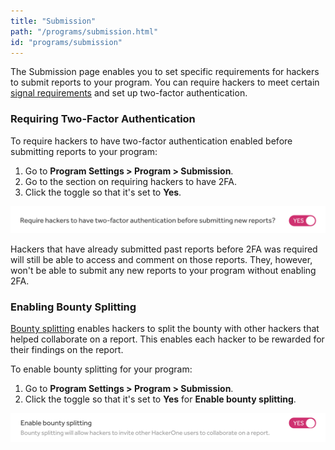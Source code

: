 ```yaml
---
title: "Submission"
path: "/programs/submission.html"
id: "programs/submission"
---
```


The Submission page enables you to set specific requirements for hackers to submit reports to your program. You can require hackers to meet certain [signal requirements](signal-requirements.html) and set up two-factor authentication.

### Requiring Two-Factor Authentication
To require hackers to have two-factor authentication enabled before submitting reports to your program:
1. Go to <b>Program Settings > Program > Submission</b>.
2. Go to the section on requiring hackers to have 2FA.
3. Click the toggle so that it's set to <b>Yes</b>.

![submission](./images/submission-2a.png)

Hackers that have already submitted past reports before 2FA was required will still be able to access and comment on those reports. They, however, won't be able to submit any new reports to your program without enabling 2FA.

### Enabling Bounty Splitting
[Bounty splitting](/hackers/payments.html#bounty-splitting) enables hackers to split the bounty with other hackers that helped collaborate on a report. This enables each hacker to be rewarded for their findings on the report.  

To enable bounty splitting for your program:
1. Go to <b>Program Settings > Program > Submission</b>.
2. Click the toggle so that it's set to <b>Yes</b> for <b>Enable bounty splitting</b>.

![enable bounty splitting](./images/enable-bounty-splitting.png)
